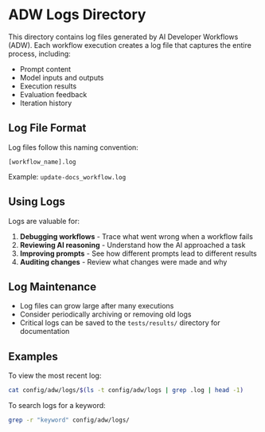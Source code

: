 # ADW Logs Directory

This directory contains log files generated by AI Developer Workflows (ADW). Each workflow execution creates a log file that captures the entire process, including:

- Prompt content
- Model inputs and outputs
- Execution results
- Evaluation feedback
- Iteration history

## Log File Format

Log files follow this naming convention:
```
[workflow_name].log
```

Example: `update-docs_workflow.log`

## Using Logs

Logs are valuable for:

1. **Debugging workflows** - Trace what went wrong when a workflow fails
2. **Reviewing AI reasoning** - Understand how the AI approached a task
3. **Improving prompts** - See how different prompts lead to different results
4. **Auditing changes** - Review what changes were made and why

## Log Maintenance

- Log files can grow large after many executions
- Consider periodically archiving or removing old logs
- Critical logs can be saved to the `tests/results/` directory for documentation

## Examples

To view the most recent log:
```bash
cat config/adw/logs/$(ls -t config/adw/logs | grep .log | head -1)
```

To search logs for a keyword:
```bash
grep -r "keyword" config/adw/logs/
``` 